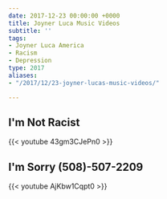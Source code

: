 ```yaml
---
date: 2017-12-23 00:00:00 +0000
title: Joyner Luca Music Videos
subtitle: ''
tags:
- Joyner Luca America
- Racism
- Depression
type: 2017
aliases:
- "/2017/12/23-joyner-lucas-music-videos/"

---
```

## I'm Not Racist

{{< youtube 43gm3CJePn0 >}}

## I'm Sorry (508)-507-2209

{{< youtube AjKbw1Cqpt0 >}}

